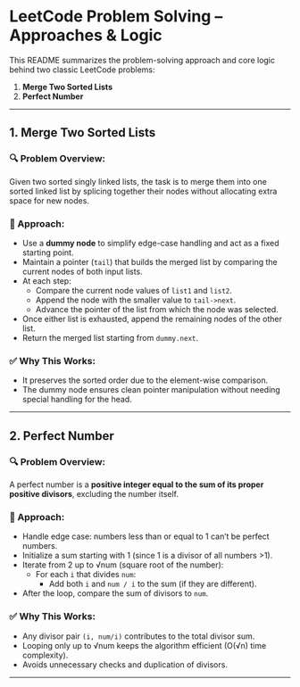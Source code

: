 # LeetCode Problem Solving – Approaches & Logic

This README summarizes the problem-solving approach and core logic behind two classic LeetCode problems:  
1. **Merge Two Sorted Lists**
2. **Perfect Number**

---

## 1. Merge Two Sorted Lists

### 🔍 Problem Overview:
Given two sorted singly linked lists, the task is to merge them into one sorted linked list by splicing together their nodes without allocating extra space for new nodes.

### 🧠 Approach:
- Use a **dummy node** to simplify edge-case handling and act as a fixed starting point.
- Maintain a pointer (`tail`) that builds the merged list by comparing the current nodes of both input lists.
- At each step:
  - Compare the current node values of `list1` and `list2`.
  - Append the node with the smaller value to `tail->next`.
  - Advance the pointer of the list from which the node was selected.
- Once either list is exhausted, append the remaining nodes of the other list.
- Return the merged list starting from `dummy.next`.

### ✅ Why This Works:
- It preserves the sorted order due to the element-wise comparison.
- The dummy node ensures clean pointer manipulation without needing special handling for the head.

---

## 2. Perfect Number

### 🔍 Problem Overview:
A perfect number is a **positive integer equal to the sum of its proper positive divisors**, excluding the number itself.

### 🧠 Approach:
- Handle edge case: numbers less than or equal to 1 can’t be perfect numbers.
- Initialize a sum starting with 1 (since 1 is a divisor of all numbers >1).
- Iterate from 2 up to √num (square root of the number):
  - For each `i` that divides `num`:
    - Add both `i` and `num / i` to the sum (if they are different).
- After the loop, compare the sum of divisors to `num`.

### ✅ Why This Works:
- Any divisor pair `(i, num/i)` contributes to the total divisor sum.
- Looping only up to √num keeps the algorithm efficient (O(√n) time complexity).
- Avoids unnecessary checks and duplication of divisors.

---
